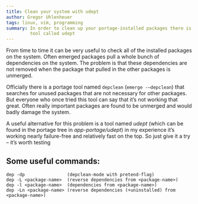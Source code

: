 ```yaml
---
title: Clean your system with udept
author: Gregor Uhlenheuer
tags: linux, vim, programming
summary: In order to clean up your portage-installed packages there is a great
         tool called udept
---
```


From time to time it can be very useful to check all of the installed packages
on the system. Often emerged packages pull a whole bunch of dependencies on the
system. The problem is that these dependencies are not removed when the package
that pulled in the other packages is unmerged.

Officially there is a portage tool named `depclean` (`emerge -–depclean`) that
searches for unused packages that are not necessary for other packages. But
everyone who once tried this tool can say that it’s not working that great.
Often really important packages are found to be unmerged and would badly damage
the system.

A useful alternative for this problem is a tool named *udept* (which can be
found in the portage tree in *app-portage/udept*) in my experience it’s working
nearly failure-free and relatively fast on the top. So just give it a try –
it’s worth testing

Some useful commands:
---------------------

    dep -dp                (depclean-mode with pretend-flag)
    dep -L <package-name>  (reverse dependencies from <package-name>)
    dep -l <package-name>  (dependencies from <package-name>)
    dep -Ln <package-name> (reverse dependencies (+uninstalled) from <package-name>)
